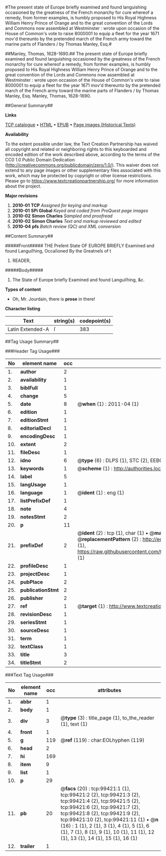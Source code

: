 #The present state of Europe briefly examined and found languishing occasioned by the greatness of the French monarchy for cure whereof a remedy, from former examples, is humbly proposed to His Royal Highness William Henry Prince of Orange and to the great convention of the Lords and Commons now assembled at Westminster : wrote upon occasion of the House of Common's vote to raise 8000001 to equip a fleet for the year 1671 mov'd thereunto by the pretended march of the French army toward the marine parts of Flanders / by Thomas Manley, Esq.#

##Manley, Thomas, 1628-1690.##
The present state of Europe briefly examined and found languishing occasioned by the greatness of the French monarchy for cure whereof a remedy, from former examples, is humbly proposed to His Royal Highness William Henry Prince of Orange and to the great convention of the Lords and Commons now assembled at Westminster : wrote upon occasion of the House of Common's vote to raise 8000001 to equip a fleet for the year 1671 mov'd thereunto by the pretended march of the French army toward the marine parts of Flanders / by Thomas Manley, Esq.
Manley, Thomas, 1628-1690.

##General Summary##

**Links**

[TCP catalogue](http://www.ota.ox.ac.uk/tcp/)  • 
[HTML](http://tei.it.ox.ac.uk/tcp/Texts-HTML/free/A51/A51780.html)  • 
[EPUB](http://tei.it.ox.ac.uk/tcp/Texts-EPUB/free/A51/A51780.epub) • 
[Page images (Historical Texts)](https://historicaltexts.jisc.ac.uk/eebo-13411070e)

**Availability**

To the extent possible under law, the Text Creation Partnership has waived all copyright and related or neighboring rights to this keyboarded and encoded edition of the work described above, according to the terms of the CC0 1.0 Public Domain Dedication (http://creativecommons.org/publicdomain/zero/1.0/). This waiver does not extend to any page images or other supplementary files associated with this work, which may be protected by copyright or other license restrictions. Please go to https://www.textcreationpartnership.org/ for more information about the project.

**Major revisions**

1. __2010-01__ __TCP__ *Assigned for keying and markup*
1. __2010-01__ __SPi Global__ *Keyed and coded from ProQuest page images*
1. __2010-02__ __Simon Charles__ *Sampled and proofread*
1. __2010-02__ __Simon Charles__ *Text and markup reviewed and edited*
1. __2010-04__ __pfs__ *Batch review (QC) and XML conversion*

##Content Summary##

#####Front#####
THE Preſent State OF EUROPE BRIEFLY Examined and found
Languiſhing, Occaſioned By the Greatneſs of t
1. READER,

#####Body#####

1. The State of Europe briefly Examined and found
Languiſhing, &c.

**Types of content**

  * Oh, Mr. Jourdain, there is **prose** in there!

**Character listing**


|Text|string(s)|codepoint(s)|
|---|---|---|
|Latin Extended-A|ſ|383|

##Tag Usage Summary##

###Header Tag Usage###

|No|element name|occ|attributes|
|---|---|---|---|
|1.|__author__|2||
|2.|__availability__|1||
|3.|__biblFull__|1||
|4.|__change__|5||
|5.|__date__|8| @__when__ (1) : 2011-04 (1)|
|6.|__edition__|1||
|7.|__editionStmt__|1||
|8.|__editorialDecl__|1||
|9.|__encodingDesc__|1||
|10.|__extent__|2||
|11.|__fileDesc__|1||
|12.|__idno__|6| @__type__ (6) : DLPS (1), STC (2), EEBO-CITATION (1), OCLC (1), VID (1)|
|13.|__keywords__|1| @__scheme__ (1) : http://authorities.loc.gov/ (1)|
|14.|__label__|5||
|15.|__langUsage__|1||
|16.|__language__|1| @__ident__ (1) : eng (1)|
|17.|__listPrefixDef__|1||
|18.|__note__|4||
|19.|__notesStmt__|2||
|20.|__p__|11||
|21.|__prefixDef__|2| @__ident__ (2) : tcp (1), char (1)  •  @__matchPattern__ (2) : ([0-9\-]+):([0-9IVX]+) (1), (.+) (1)  •  @__replacementPattern__ (2) : http://eebo.chadwyck.com/downloadtiff?vid=$1&page=$2 (1), https://raw.githubusercontent.com/textcreationpartnership/Texts/master/tcpchars.xml#$1 (1)|
|22.|__profileDesc__|1||
|23.|__projectDesc__|1||
|24.|__pubPlace__|2||
|25.|__publicationStmt__|2||
|26.|__publisher__|2||
|27.|__ref__|1| @__target__ (1) : http://www.textcreationpartnership.org/docs/. (1)|
|28.|__revisionDesc__|1||
|29.|__seriesStmt__|1||
|30.|__sourceDesc__|1||
|31.|__term__|1||
|32.|__textClass__|1||
|33.|__title__|3||
|34.|__titleStmt__|2||


###Text Tag Usage###

|No|element name|occ|attributes|
|---|---|---|---|
|1.|__abbr__|1||
|2.|__body__|1||
|3.|__div__|3| @__type__ (3) : title_page (1), to_the_reader (1), text (1)|
|4.|__front__|1||
|5.|__g__|119| @__ref__ (119) : char:EOLhyphen (119)|
|6.|__head__|2||
|7.|__hi__|169||
|8.|__item__|9||
|9.|__list__|1||
|10.|__p__|29||
|11.|__pb__|20| @__facs__ (20) : tcp:99421:1 (1), tcp:99421:2 (2), tcp:99421:3 (2), tcp:99421:4 (2), tcp:99421:5 (2), tcp:99421:6 (2), tcp:99421:7 (2), tcp:99421:8 (2), tcp:99421:9 (2), tcp:99421:10 (2), tcp:99421:11 (1)  •  @__n__ (16) : 1 (1), 2 (1), 3 (1), 4 (1), 5 (1), 6 (1), 7 (1), 8 (1), 9 (1), 10 (1), 11 (1), 12 (1), 13 (1), 14 (1), 15 (1), 16 (1)|
|12.|__trailer__|1||
